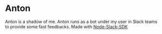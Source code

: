 # Anton
Anton is a shadow of me. Anton runs as a bot under my user in Slack teams to provide some fast feedbacks. Made with [Node-Slack-SDK][1]


[1]: https://github.com/slackapi/node-slack-sdk
